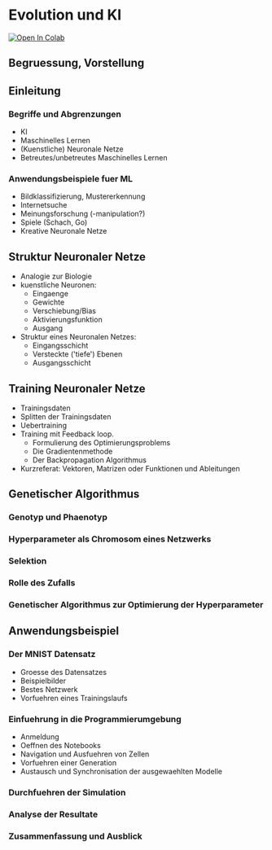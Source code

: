 # Evolution und KI 	
[![Open In Colab](https://colab.research.google.com/assets/colab-badge.svg)](https://colab.research.google.com/github/mpievolbio-scicomp/Evolution-und-KI/blob/master/GASpiel_sc.ipynb)
	
## Begruessung, Vorstellung
	
## Einleitung  
### Begriffe und Abgrenzungen	
* KI	
* Maschinelles Lernen	
* (Kuenstliche) Neuronale Netze	
* Betreutes/unbetreutes Maschinelles Lernen	
	
### Anwendungsbeispiele fuer ML	
* Bildklassifizierung, Mustererkennung	
* Internetsuche	
* Meinungsforschung (-manipulation?)	
* Spiele (Schach, Go)	
* Kreative Neuronale Netze	
	
	
## Struktur Neuronaler Netze 	
* Analogie zur Biologie	
* kuenstliche Neuronen: 	
  - Eingaenge	
  - Gewichte	
  - Verschiebung/Bias	
  - Aktivierungsfunktion	
  - Ausgang	
* Struktur eines Neuronalen Netzes:	
  - Eingangsschicht	
  - Versteckte ('tiefe') Ebenen	
  - Ausgangsschicht	
	
## Training Neuronaler Netze	
* Trainingsdaten	
* Splitten der Trainingsdaten	
* Uebertraining	
* Training mit Feedback loop.	
  - Formulierung des Optimierungsproblems	
  - Die Gradientenmethode	
  - Der Backpropagation Algorithmus	
* Kurzreferat: Vektoren, Matrizen oder  Funktionen und Ableitungen 	
	
## Genetischer Algorithmus
### Genotyp und Phaenotyp	
### Hyperparameter als Chromosom eines Netzwerks	
### Selektion	
### Rolle des Zufalls	
### Genetischer Algorithmus zur Optimierung der Hyperparameter	
	
## Anwendungsbeispiel
### Der MNIST Datensatz 	
* Groesse des Datensatzes	
* Beispielbilder	
* Bestes Netzwerk	
* Vorfuehren eines Trainingslaufs	
	
### Einfuehrung in die Programmierumgebung 	
* Anmeldung	
* Oeffnen des Notebooks	
* Navigation und Ausfuehren von Zellen	
* Vorfuehren einer Generation	
* Austausch und Synchronisation der ausgewaehlten Modelle	
### Durchfuehren der Simulation	
### Analyse der Resultate 	
### Zusammenfassung und Ausblick 	
